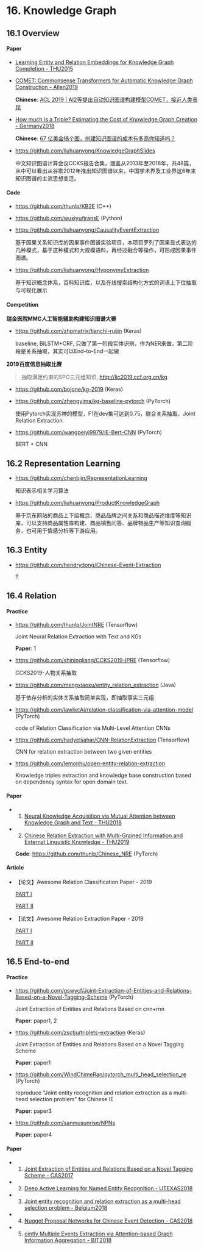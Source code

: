 # 16. Knowledge Graph

## 16.1 Overview

#### Paper

- [Learning Entity and Relation Embeddings for Knowledge Graph Completion - THU2015](http://nlp.csai.tsinghua.edu.cn/~lzy/publications/aaai2015_transr.pdf)

- [COMET: Commonsense Transformers for Automatic Knowledge Graph Construction - Allen2019](https://arxiv.org/abs/1906.05317)

    **Chinese**: [ACL 2019 | AI2等提出自动知识图谱构建模型COMET，接近人类表现](https://mp.weixin.qq.com/s/TKGQxPBA1XVNxR4nVtl8mg)

- [How much is a Triple? Estimating the Cost of Knowledge Graph Creation - Germany2018](http://ceur-ws.org/Vol-2180/ISWC_2018_Outrageous_Ideas_paper_10.pdf)

    **Chinese**: [67 亿美金搞个图，创建知识图谱的成本有多高你知道吗？](https://mp.weixin.qq.com/s?__biz=MzA3MzI4MjgzMw==&mid=2650757216&idx=1&sn=aea53429d390c783a7bf2a961da05c63)

- <https://github.com/liuhuanyong/KnowledgeGraphSlides>

    中文知识图谱计算会议CCKS报告合集，涵盖从2013年至2018年，共48篇，从中可以看出从谷歌2012年推出知识图谱以来，中国学术界及工业界这6年来知识图谱的主流思想变迁。


#### Code

- <https://github.com/thunlp/KB2E> (C++)

- <https://github.com/wuxiyu/transE> (Python)

- <https://github.com/liuhuanyong/CausalityEventExtraction>

    基于因果关系知识库的因果事件图谱实验项目，本项目罗列了因果显式表达的几种模式，基于这种模式和大规模语料，再经过融合等操作，可形成因果事件图谱。

- <https://github.com/liuhuanyong/HyponymyExtraction>

    基于知识概念体系，百科知识库，以及在线搜索结构化方式的词语上下位抽取与可视化展示


#### Competition

**瑞金医院MMC人工智能辅助构建知识图谱大赛**

- <https://github.com/zhpmatrix/tianchi-ruijin> (Keras)

    baseline, BiLSTM+CRF, 只做了第一阶段实体识别，作为NER来做，第二阶段是关系抽取，其实可以End-to-End一起做


**2019百度信息抽取比赛**

> 抽取满足约束的SPO三元组知识, <http://lic2019.ccf.org.cn/kg>

- <https://github.com/bojone/kg-2019> (Keras)

- <https://github.com/zhengyima/kg-baseline-pytorch> (PyTorch)

    使用Pytorch实现苏神的模型，F1在dev集可达到0.75，联合关系抽取，Joint Relation Extraction.

- <https://github.com/wangpeiyi9979/IE-Bert-CNN> (PyTorch)

    BERT + CNN


## 16.2 Representation Learning

- <https://github.com/chenbjin/RepresentationLearning>

    知识表示相关学习算法

- <https://github.com/liuhuanyong/ProductKnowledgeGraph>

    基于京东网站的商品上下级概念、商品品牌之间关系和商品描述维度等知识库，可以支持商品属性库构建、商品销售问答、品牌物品生产等知识查询服务，也可用于情感分析等下游应用。


## 16.3 Entity

- <https://github.com/hendrydong/Chinese-Event-Extraction>

    ?


## 16.4 Relation

#### Practice

- <https://github.com/thunlp/JointNRE> (Tensorflow)

    Joint Neural Relation Extraction with Text and KGs

    **Paper**: 1

- <https://github.com/shiningliang/CCKS2019-IPRE> (Tensorflow)

    CCKS2019-人物关系抽取

- <https://github.com/mengxiaoxu/entity_relation_extraction> (Java)

    基于依存分析的实体关系抽取简单实现，即抽取事实三元组

- <https://github.com/lawlietAi/relation-classification-via-attention-model> (PyTorch)

    code of Relation Classification via Multi-Level Attention CNNs

- <https://github.com/hadyelsahar/CNN-RelationExtraction> (Tensorflow)

    CNN for relation extraction between two given entities

- <https://github.com/lemonhu/open-entity-relation-extraction>

    Knowledge triples extraction and knowledge base construction based on dependency syntax for open domain text.

#### Paper

- 1. [Neural Knowledge Acquisition via Mutual Attention between Knowledge Graph and Text - THU2018](https://www.aaai.org/ocs/index.php/AAAI/AAAI18/paper/view/16691/16013)

- 2. [Chinese Relation Extraction with Multi-Grained Information and External Linguistic Knowledge - THU2019](http://nlp.csai.tsinghua.edu.cn/~lzy/publications/acl2019_nre4chinese.pdf)

    **Code**: <https://github.com/thunlp/Chinese_NRE> (PyTorch)

#### Article

- 【论文】Awesome Relation Classification Paper - 2019

    [PART I](https://blog.csdn.net/Kaiyuan_sjtu/article/details/89877420)

    [PART II](https://blog.csdn.net/Kaiyuan_sjtu/article/details/89961647)

- 【论文】Awesome Relation Extraction Paper - 2019

    [PART I](https://blog.csdn.net/Kaiyuan_sjtu/article/details/89961674)

    [PART II](https://blog.csdn.net/Kaiyuan_sjtu/article/details/90071703)


## 16.5 End-to-end

#### Practice

- <https://github.com/gswycf/Joint-Extraction-of-Entities-and-Relations-Based-on-a-Novel-Tagging-Scheme> (PyTorch)

    Joint Extraction of Entities and Relations Based on cnn+rnn

    **Paper**: paper1, 2

- <https://github.com/zsctju/triplets-extraction> (Keras)

    Joint Extraction of Entities and Relations Based on a Novel Tagging Scheme

    **Paper**: paper1

- <https://github.com/WindChimeRan/pytorch_multi_head_selection_re> (PyTorch)

    reproduce "Joint entity recognition and relation extraction as a multi-head selection problem" for Chinese IE

    **Paper**: paper3

- <https://github.com/sanmusunrise/NPNs>

    **Paper**: paper4

#### Paper

- 1. [Joint Extraction of Entities and Relations Based on a Novel Tagging Scheme - CAS2017](https://arxiv.org/abs/1706.05075)

- 2. [Deep Active Learning for Named Entity Recognition - UTEXAS2018](https://arxiv.org/abs/1707.05928)

- 3. [Joint entity recognition and relation extraction as a multi-head selection problem - Belgium2018](https://arxiv.org/abs/1804.07847)

- 4. [Nugget Proposal Networks for Chinese Event Detection - CAS2018](https://arxiv.org/abs/1805.00249)

- 5. [ointly Multiple Events Extraction via Attention-based Graph Information Aggregation - BIT2018](https://arxiv.org/abs/1809.09078)
